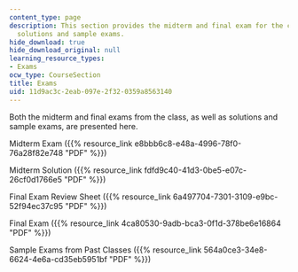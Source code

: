 ```yaml
---
content_type: page
description: This section provides the midterm and final exam for the course with
  solutions and sample exams.
hide_download: true
hide_download_original: null
learning_resource_types:
- Exams
ocw_type: CourseSection
title: Exams
uid: 11d9ac3c-2eab-097e-2f32-0359a8563140
---
```


Both the midterm and final exams from the class, as well as solutions and sample exams, are presented here.

Midterm Exam ({{% resource_link e8bbb6c8-e48a-4996-78f0-76a28f82e748 "PDF" %}})

Midterm Solution ({{% resource_link fdfd9c40-41d3-0be5-e07c-26cf0d1766e5 "PDF" %}})

Final Exam Review Sheet ({{% resource_link 6a497704-7301-3109-e9bc-52f94ec37c95 "PDF" %}})

Final Exam ({{% resource_link 4ca80530-9adb-bca3-0f1d-378be6e16864 "PDF" %}})

Sample Exams from Past Classes ({{% resource_link 564a0ce3-34e8-6624-4e6a-cd35eb5951bf "PDF" %}})